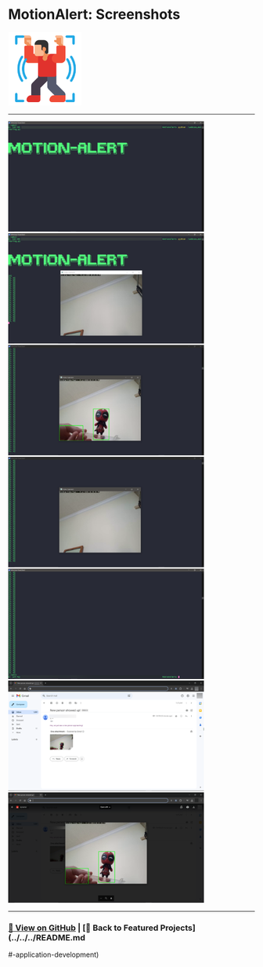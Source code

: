 # MotionAlert: Screenshots 

<img src="MotionAlert-1.png" alt="MotionAlert_logo" width="150">

---

<a href="MotionAlert-2.png"><img src="MotionAlert-2.png" width="400"></a>
<a href="MotionAlert-3.png"><img src="MotionAlert-3.png" width="400"></a>
<a href="MotionAlert-4.png"><img src="MotionAlert-4.png" width="400"></a>
<a href="MotionAlert-5.png"><img src="MotionAlert-5.png" width="400"></a>
<a href="MotionAlert-6.png"><img src="MotionAlert-6.png" width="400"></a>
<a href="MotionAlert-7.png"><img src="MotionAlert-7.png" width="400"></a>
<a href="MotionAlert-8.png"><img src="MotionAlert-8.png" width="400"></a>

---

### [🔗 View on GitHub](https://github.com/emads22/MotionAlert) | [🔗 Back to Featured Projects](../../../README.md
#-application-development)
